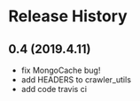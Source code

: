 # Release History

## 0.4 (2019.4.11)

- fix MongoCache bug!
- add HEADERS to crawler_utils
- add code travis ci


